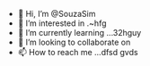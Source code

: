 - 👋 Hi, I’m @SouzaSim
- 👀 I’m interested in .~hfg
- 🌱 I’m currently learning ...32hguy
- 💞️ I’m looking to collaborate on 
- 📫 How to reach me ...dfsd
gvds
<!---
SouzaSim/SouzaSim is a ✨ special ✨ repository because its `README.md` (this file) appears on your GitHub profile.
You can click the Preview link to take a look at your changes.
--->
